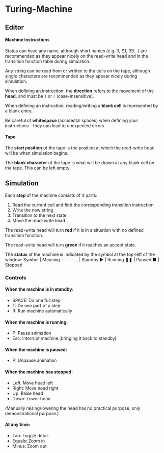 # Turing-Machine

## Editor

#### Machine Instructions
States can have any name, although short names (e.g. 0, S1, 3B...) are recommended as they appear nicely on the read-write head and in the transition function table during simulation.

Any string can be read from or written to the cells on the tape, although single characters are recommended as they appear nicely during simulation.

When defining an instruction, the **direction** refers to the movement of the **head**, and must be `l` or `r` (case-insensitive).

When defining an instruction, reading/writing a **blank cell** is represented by a blank entry.

Be careful of **whitespace** (accidental spaces) when defining your instructions - they can lead to unexpected errors.

#### Tape
The **start position** of the tape is the position at which the read-write head will be when simulation begins.

The **blank character** of the tape is what will be drawn at any blank cell on the tape. This can be left empty.


## Simulation
Each **step** of the machine consists of 4 parts:
1. Read the current cell and find the corresponding transition instruction
2. Write the new string
3. Transition to the next state
4. Move the read-write head

The read-write head will turn **red** if it is in a situation with no defined transition function.

The read-write head will turn **green** if it reaches an accept state.

The **status** of the machine is indicated by the symbol at the top-left of the window:
Symbol | Meaning
-- | --
… | Standby
► | Running
❚❚ | Paused
■ | Stopped


### Controls

#### When the machine is in standby:
* SPACE:    Do one full step
* T:        Do one part of a step
* R:        Run machine automatically

#### When the machine is running:
* P:        Pause animation
* Esc:      Interrupt machine (bringing it back to standby)

#### When the machine is paused:
* P:        Unpause animation

#### When the machine has stopped:
* Left:     Move head left
* Right:    Move head right
* Up:       Raise head
* Down:     Lower head

(Manually raising/lowering the head has no practical purpose, only demonstrational purpose.)

#### At any time:
* Tab:      Toggle detail
* Equals:   Zoom in
* Minus:    Zoom out
